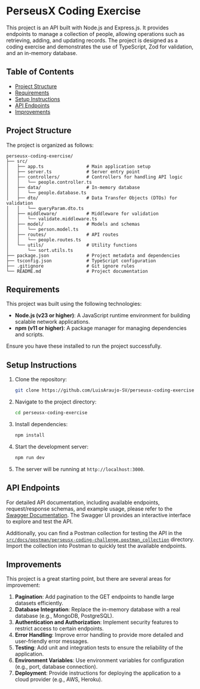 # PerseusX Coding Exercise

This project is an API built with Node.js and Express.js. It provides endpoints to manage a collection of people, allowing operations such as retrieving, adding, and updating records. The project is designed as a coding exercise and demonstrates the use of TypeScript, Zod for validation, and an in-memory database.

## Table of Contents
- [Project Structure](#project-structure)
- [Requirements](#requirements)
- [Setup Instructions](#setup-instructions)
- [API Endpoints](#api-endpoints)
- [Improvements](#improvements)

## Project Structure
The project is organized as follows:

```
perseusx-coding-exercise/
├── src/
│   ├── app.ts                # Main application setup
│   ├── server.ts             # Server entry point
│   ├── controllers/          # Controllers for handling API logic
│   │   └── people.controller.ts
│   ├── data/                 # In-memory database
│   │   └── people.database.ts
│   ├── dto/                  # Data Transfer Objects (DTOs) for validation
│   │   └── queryParam.dto.ts
│   ├── middleware/           # Middleware for validation
│   │   └── validate.middleware.ts
│   ├── model/                # Models and schemas
│   │   └── person.model.ts
│   ├── routes/               # API routes
│   │   └── people.routes.ts
│   └── utils/                # Utility functions
│       └── sort.utils.ts
├── package.json              # Project metadata and dependencies
├── tsconfig.json             # TypeScript configuration
├── .gitignore                # Git ignore rules
└── README.md                 # Project documentation
```

## Requirements
This project was built using the following technologies:

- **Node.js (v23 or higher)**: A JavaScript runtime environment for building scalable network applications.
- **npm (v11 or higher)**: A package manager for managing dependencies and scripts.

Ensure you have these installed to run the project successfully.

## Setup Instructions
1. Clone the repository:
   ```bash
   git clone https://github.com/LuisAraujo-SV/perseusx-coding-exercise.git
   ```
2. Navigate to the project directory:
   ```bash
   cd perseusx-coding-exercise
   ```
3. Install dependencies:
   ```bash
   npm install
   ```
4. Start the development server:
   ```bash
   npm run dev
   ```
5. The server will be running at `http://localhost:3000`.

## API Endpoints

For detailed API documentation, including available endpoints, request/response schemas, and example usage, please refer to the [Swagger Documentation](http://localhost:3000/api-docs). The Swagger UI provides an interactive interface to explore and test the API.

Additionally, you can find a Postman collection for testing the API in the [`src/docs/postman/perseusx-coding-challenge.postman_collection`](src/docs/postman/perseusx-coding-challenge.postman_collection.json) directory. Import the collection into Postman to quickly test the available endpoints.

## Improvements
This project is a great starting point, but there are several areas for improvement:

1. **Pagination**: Add pagination to the GET endpoints to handle large datasets efficiently.
2. **Database Integration**: Replace the in-memory database with a real database (e.g., MongoDB, PostgreSQL).
3. **Authentication and Authorization**: Implement security features to restrict access to certain endpoints.
4. **Error Handling**: Improve error handling to provide more detailed and user-friendly error messages.
5. **Testing**: Add unit and integration tests to ensure the reliability of the application.
6. **Environment Variables**: Use environment variables for configuration (e.g., port, database connection).
7. **Deployment**: Provide instructions for deploying the application to a cloud provider (e.g., AWS, Heroku).